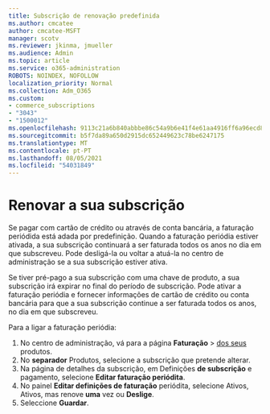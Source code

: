 ```yaml
---
title: Subscrição de renovação predefinida
ms.author: cmcatee
author: cmcatee-MSFT
manager: scotv
ms.reviewer: jkinma, jmueller
ms.audience: Admin
ms.topic: article
ms.service: o365-administration
ROBOTS: NOINDEX, NOFOLLOW
localization_priority: Normal
ms.collection: Adm_O365
ms.custom:
- commerce_subscriptions
- "3043"
- "1500012"
ms.openlocfilehash: 9113c21a6b840abbbe86c54a9b6e41f4e61aa4916ff6a96ecd8f5170640bcd95
ms.sourcegitcommit: b5f7da89a650d2915dc652449623c78be6247175
ms.translationtype: MT
ms.contentlocale: pt-PT
ms.lasthandoff: 08/05/2021
ms.locfileid: "54031849"
---
```

# <a name="renewing-your-subscription"></a>Renovar a sua subscrição

Se pagar com cartão de crédito ou através de conta bancária, a faturação periódida está adada por predefinição. Quando a faturação periódia estiver ativada, a sua subscrição continuará a ser faturada todos os anos no dia em que subscreveu. Pode desligá-la ou voltar a atuá-la no centro de administração se a sua subscrição estiver ativa.

Se tiver pré-pago a sua subscrição com uma chave de produto, a sua subscrição irá expirar no final do período de subscrição. Pode ativar a faturação periódia e fornecer informações de cartão de crédito ou conta bancária para que a sua subscrição continue a ser faturada todos os anos, no dia em que subscreveu.

Para a ligar a faturação periódia:

1. No centro de administração, vá para a página **Faturação**  >  [dos seus](https://go.microsoft.com/fwlink/p/?linkid=842054) produtos.
2. No **separador** Produtos, selecione a subscrição que pretende alterar.
3. Na página de detalhes da subscrição, em Definições **de subscrição** e pagamento, selecione **Editar faturação periódita**.
4. No painel **Editar definições de faturação** periódita, selecione Ativos, Ativos, mas renove **uma** vez ou **Deslige**.
5. Seleccione **Guardar**. 